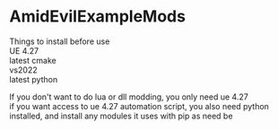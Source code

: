 # AmidEvilExampleMods

Things to install before use\
UE 4.27\
latest cmake\
vs2022\
latest python

If you don't want to do lua or dll modding, you only need ue 4.27\
if you want access to ue 4.27 automation script, you also need python installed, and install any modules it uses with pip as need be
